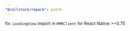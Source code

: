 ```yaml
---
"@callstack/repack": patch
---
```


fix: `LoadingView` import in `HMRClient` for React Native >=0.75
